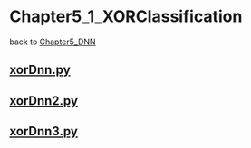 # Chapter5_1_XORClassification
back to [Chapter5_DNN](../Chapter5_DNN.md) 

## [__xorDnn.py__](./xorDnn.py) 

## [__xorDnn2.py__](./xorDnn2.py) 

## [__xorDnn3.py__](./xorDnn3.py) 
